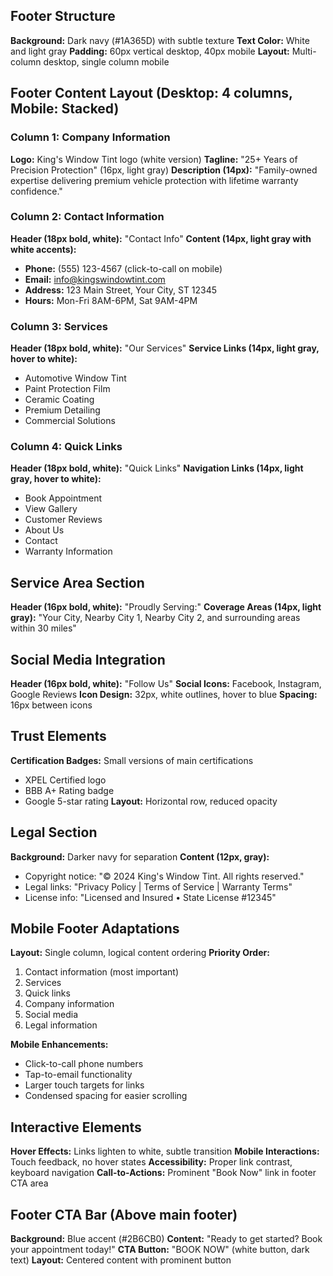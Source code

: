 ## Footer Structure
**Background:** Dark navy (#1A365D) with subtle texture
**Text Color:** White and light gray
**Padding:** 60px vertical desktop, 40px mobile
**Layout:** Multi-column desktop, single column mobile

## Footer Content Layout (Desktop: 4 columns, Mobile: Stacked)

### Column 1: Company Information
**Logo:** King's Window Tint logo (white version)
**Tagline:** "25+ Years of Precision Protection" (16px, light gray)
**Description (14px):** "Family-owned expertise delivering premium vehicle protection with lifetime warranty confidence."

### Column 2: Contact Information
**Header (18px bold, white):** "Contact Info"
**Content (14px, light gray with white accents):**
- **Phone:** (555) 123-4567 (click-to-call on mobile)
- **Email:** info@kingswindowtint.com
- **Address:** 123 Main Street, Your City, ST 12345
- **Hours:** Mon-Fri 8AM-6PM, Sat 9AM-4PM

### Column 3: Services
**Header (18px bold, white):** "Our Services"
**Service Links (14px, light gray, hover to white):**
- Automotive Window Tint
- Paint Protection Film  
- Ceramic Coating
- Premium Detailing
- Commercial Solutions

### Column 4: Quick Links
**Header (18px bold, white):** "Quick Links"
**Navigation Links (14px, light gray, hover to white):**
- Book Appointment
- View Gallery
- Customer Reviews
- About Us
- Contact
- Warranty Information

## Service Area Section
**Header (16px bold, white):** "Proudly Serving:"
**Coverage Areas (14px, light gray):** "Your City, Nearby City 1, Nearby City 2, and surrounding areas within 30 miles"

## Social Media Integration
**Header (16px bold, white):** "Follow Us"
**Social Icons:** Facebook, Instagram, Google Reviews
**Icon Design:** 32px, white outlines, hover to blue
**Spacing:** 16px between icons

## Trust Elements
**Certification Badges:** Small versions of main certifications
- XPEL Certified logo
- BBB A+ Rating badge  
- Google 5-star rating
**Layout:** Horizontal row, reduced opacity

## Legal Section
**Background:** Darker navy for separation
**Content (12px, gray):**
- Copyright notice: "© 2024 King's Window Tint. All rights reserved."
- Legal links: "Privacy Policy | Terms of Service | Warranty Terms"
- License info: "Licensed and Insured • State License #12345"

## Mobile Footer Adaptations
**Layout:** Single column, logical content ordering
**Priority Order:**
1. Contact information (most important)
2. Services
3. Quick links  
4. Company information
5. Social media
6. Legal information

**Mobile Enhancements:**
- Click-to-call phone numbers
- Tap-to-email functionality
- Larger touch targets for links
- Condensed spacing for easier scrolling

## Interactive Elements
**Hover Effects:** Links lighten to white, subtle transition
**Mobile Interactions:** Touch feedback, no hover states
**Accessibility:** Proper link contrast, keyboard navigation
**Call-to-Actions:** Prominent "Book Now" link in footer CTA area

## Footer CTA Bar (Above main footer)
**Background:** Blue accent (#2B6CB0)
**Content:** "Ready to get started? Book your appointment today!"
**CTA Button:** "BOOK NOW" (white button, dark text)
**Layout:** Centered content with prominent button